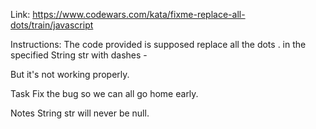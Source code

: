 Link: https://www.codewars.com/kata/fixme-replace-all-dots/train/javascript 


Instructions:
The code provided is supposed replace all the dots . in the specified String str with dashes -

But it's not working properly.

Task
Fix the bug so we can all go home early.

Notes
String str will never be null.
